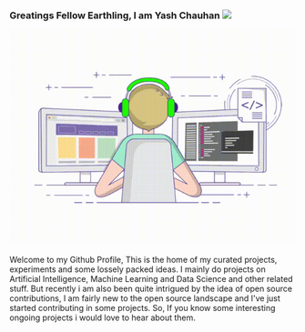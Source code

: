 ### Greatings Fellow Earthling, I am Yash Chauhan <img src="https://media.giphy.com/media/hvRJCLFzcasrR4ia7z/giphy.gif" width="25px">  


<p align="center">
  <img src="https://github.com/ITrustNumbers/ITrustNumbers/blob/master/Assests/Code.gif">
</p>  

Welcome to my Github Profile, This is the home of my curated projects, experiments and some lossely packed ideas. I mainly do projects on Artificial Intelligence, Machine Learning and Data Science and other related stuff. But recently i am also been quite intrigued by the idea of open source contributions, I am fairly new to the open source landscape and I've just started contributing in some projects. So, If you know some interesting ongoing projects i would love to hear about them.

